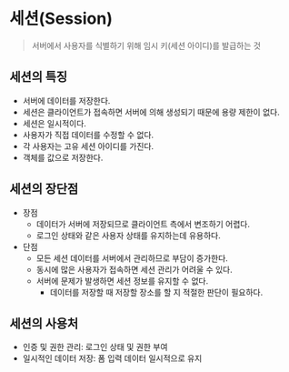 # 세션(Session)
> 서버에서 사용자를 식별하기 위해 임시 키(세션 아이디)를 발급하는 것

## 세션의 특징
- 서버에 데이터를 저장한다.
- 세션은 클라이언트가 접속하면 서버에 의해 생성되기 때문에 용량 제한이 없다.
- 세션은 일시적이다.
- 사용자가 직접 데이터를 수정할 수 없다.
- 각 사용자는 고유 세션 아이디를 가진다.
- 객체를 값으로 저장한다.

## 세션의 장단점
- 장점
  - 데이터가 서버에 저장되므로 클라이언트 측에서 변조하기 어렵다.
  - 로그인 상태와 같은 사용자 상태를 유지하는데 유용하다.
- 단점
  - 모든 세션 데이터를 서버에서 관리하므로 부담이 증가한다.
  - 동시에 많은 사용자가 접속하면 세션 관리가 어려울 수 있다.
  - 서버에 문제가 발생하면 세션 정보를 유지할 수 없다. 
    - 데이터를 저장할 때 저장할 장소를 할 지 적절한 판단이 필요하다.

## 세션의 사용처
- 인증 및 권한 관리: 로그인 상태 및 권한 부여
- 일시적인 데이터 저장: 폼 입력 데이터 일시적으로 유지